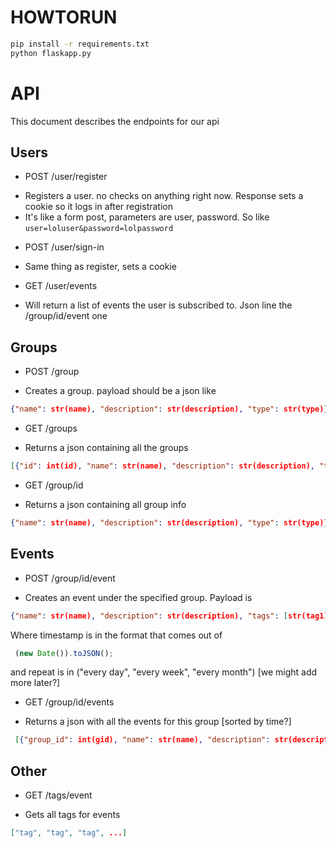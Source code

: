 HOWTORUN
====================
```sh
pip install -r requirements.txt
python flaskapp.py
```

API
===================

This document describes the endpoints for our api

Users
-------------

* POST /user/register
 - Registers a user. no checks on anything right now. Response sets a cookie so it logs in after registration
 - It's like a form post, parameters are user, password. So like ```user=loluser&password=lolpassword```

* POST /user/sign-in
 - Same thing as register, sets a cookie

* GET /user/events
 - Will return a list of events the user is subscribed to. Json line the /group/id/event one


Groups
------------

* POST /group
 - Creates a group. payload should be a json like
  ```json
  {"name": str(name), "description": str(description), "type": str(type)}
  ```
* GET /groups
 - Returns a json containing all the groups
 ```json
 [{"id": int(id), "name": str(name), "description": str(description), "type": str(type)}, ...]
 ```
* GET /group/id
 - Returns a json containing all group info
 ```json
 {"name": str(name), "description": str(description), "type": str(type)}
 ```


Events
---------

* POST /group/id/event
 - Creates an event under the specified group. Payload is
 ```json
 {"name": str(name), "description": str(description), "tags": [str(tag1), str(tag2)...], "time": str(timestamp), "repeat": str(repeat)}
 ```
 Where timestamp is in the format that comes out of
```js
 (new Date()).toJSON();
 ```
 and repeat is in ("every day", "every week", "every month") [we might add more later?]
* GET /group/id/events
 - Returns a json with all the events for this group [sorted by time?]
 ```json
  [{"group_id": int(gid), "name": str(name), "description": str(description), "tags": [str(tag1), str(tag2)...], "time": str(timestamp), "repeat": str(repeat), "rank": int(rank)}, ...]
 ```

Other
-------

* GET /tags/event
 - Gets all tags for events
 ```json
 ["tag", "tag", "tag", ...]
 ```
